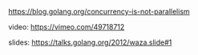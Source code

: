 https://blog.golang.org/concurrency-is-not-parallelism

video: https://vimeo.com/49718712

slides: https://talks.golang.org/2012/waza.slide#1
